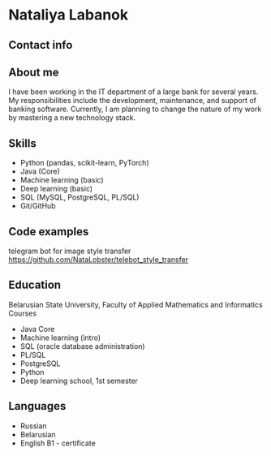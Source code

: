 # Nataliya Labanok
## Contact info
## About me
I have been working in the IT department of a large bank for several years. My responsibilities include the development, maintenance, and support of banking software. Currently, I am planning to change the nature of my work by mastering a new technology stack.
## Skills
* Python (pandas, scikit-learn, PyTorch)
* Java (Core)
* Machine learning (basic)
* Deep learning (basic)
* SQL (MySQL, PostgreSQL, PL/SQL)
* Git/GitHub
## Code examples
telegram bot for image style transfer
 https://github.com/NataLobster/telebot_style_transfer
## Education
Belarusian State University, Faculty of Applied Mathematics and Informatics 
Courses 
* Java Core 
* Machine learning (intro)
* SQL (oracle database administration)
* PL/SQL
* PostgreSQL
* Python
* Deep learning school, 1st semester

## Languages
* Russian
* Belarusian
* English B1 - certificate
